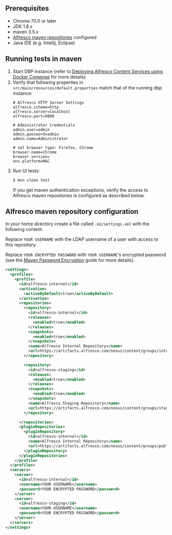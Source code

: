 ## Prerequisites

- Chrome 70.0 or later
- JDK 1.8.x
- maven 3.5.x
- [Alfresco maven repositories](#alfresco-maven-repository-configuration) configured
- Java IDE (e.g. Intellij, Eclipse)

## Running tests in maven

1. Start DBP instance (refer to [Deploying Alfresco Content Services using Docker Compose](https://github.com/Alfresco/acs-deployment/blob/master/docs/docker-compose-deployment.md) 
   for more details)
2. Verify that following properties in `src/main/resources/default.properties` match that of the
   running dbp instance:
    ```properties
    # Alfresco HTTP Server Settings
    alfresco.scheme=http
    alfresco.server=localhost
    alfresco.port=8080
        
    # Administrator Credentials
    admin.user=admin
    admin.password=admin
    admin.name=Administrator
        
    # set browser type: Firefox, Chrome
    browser.name=Chrome
    browser.version=
    env.platform=MAC
    ```
3. Run UI tests:
    ```bash
    $ mvn clean test
    ```
    If you get maven authentication exceptions, verify the access to Alfresco maven
    repositories is configured as described below.

## Alfresco maven repository configuration
In your home directory create a file called `.m2/settings.xml` with the following
content. 

Replace `YOUR USERNAME` with the LDAP username of a user with access to this repository.

Replace `YOUR ENCRYPTED PASSWORD` with `YOUR USERNAME`'s encrypted password (see the 
[Maven Password Encryption](https://maven.apache.org/guides/mini/guide-encryption.html) guide for more details).
```xml
<settings>
  <profiles>
    <profile>
      <id>alfresco-internal</id>
      <activation>
        <activeByDefault>true</activeByDefault>
      </activation>
      <repositories>
        <repository>
          <id>alfresco-internal</id>
          <releases>
            <enabled>true</enabled>
          </releases>
          <snapshots>
            <enabled>true</enabled>
          </snapshots>
          <name>Alfresco Internal Repository</name>
          <url>https://artifacts.alfresco.com/nexus/content/groups/internal/</url>
        </repository>

        <repository>
          <id>alfresco-staging</id>
          <releases>
            <enabled>true</enabled>
          </releases>
          <snapshots>
            <enabled>true</enabled>
          </snapshots>
          <name>Alfresco Staging Repository</name>
          <url>https://artifacts.alfresco.com/nexus/content/groups/staging/</url>
        </repository>

      </repositories>
      <pluginRepositories>
        <pluginRepository>
          <id>alfresco-internal</id>
          <name>Alfresco Internal Repository</name>
          <url>https://artifacts.alfresco.com/nexus/content/groups/public</url>
        </pluginRepository>
      </pluginRepositories>
    </profile>
  </profiles>
  <servers>
    <server>
      <id>alfresco-internal</id>
      <username>YOUR USERNAME</username>
      <password>YOUR ENCRYPTED PASSWORD</password>
    </server>
    <server>
      <id>alfresco-staging</id>
      <username>YOUR USERNAME</username>
      <password>YOUR ENCRYPTED PASSWORD</password>
    </server>
  </servers>
</settings>
```
